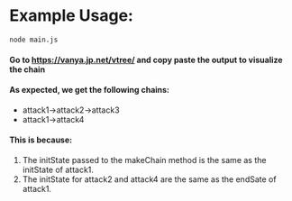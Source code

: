 # Example Usage:

``` node 
node main.js
```

#### Go to https://vanya.jp.net/vtree/ and copy paste the output to visualize the chain
#### As expected, we get the following chains:
* attack1->attack2->attack3
* attack1->attack4

#### This is because:
1) The initState passed to the makeChain method is the same as the initState of attack1. 
2) The initState for attack2 and attack4 are the same as the endSate of attack1.